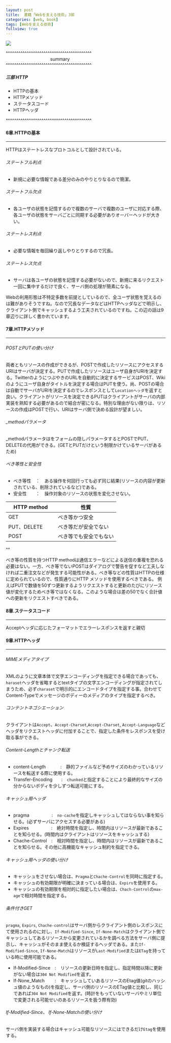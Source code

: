 ```yaml
---
layout: post
title:  書籍「Webを支える技術」3部
categories: [web, book]
tags: [Webを支える技術]
fullview: true
---
```


<a href="http://www.amazon.co.jp/gp/product/4774142042/ref=as_li_qf_sp_asin_il?ie=UTF8&camp=247&creative=1211&creativeASIN=4774142042&linkCode=as2&tag=msmsum-22"><img border="0" src="http://ws-fe.amazon-adsystem.com/widgets/q?_encoding=UTF8&ASIN=4774142042&Format=_SL250_&ID=AsinImage&MarketPlace=JP&ServiceVersion=20070822&WS=1&tag=msmsum-22" ></a><img src="http://ir-jp.amazon-adsystem.com/e/ir?t=msmsum-22&l=as2&o=9&a=4774142042" width="1" height="1" border="0" alt="" style="text-align:left border:none !important; margin:0px !important;" />

^^^^^^^^^^^^^^^^^^^^^^^^^^^^^^^^^^^^^^^^^  
　　　　　　　　　　summary  
^^^^^^^^^^^^^^^^^^^^^^^^^^^^^^^^^^^^^^^^^  

##### 三部 HTTP
 - HTTPの基本
 - HTTPメソッド
 - ステータスコード
 - HTTPヘッダ

^^^^^^^^^^^^^^^^^^^^^^^^^^^^^^^^^^^^^^^^^  

#### 6章.HTTPの基本
---

HTTPはステートレスなプロトコルとして設計されている。  

###### ステートフル利点
 - 新規に必要な情報である差分のみのやりとりなるので簡潔。

###### ステートフル欠点
 - 各ユーザの状態を記憶するので複数のサーバで複数のユーザに対応する際、各ユーザの状態をサーバごとに同期する必要がありオーバーヘッドが大きい。

###### ステートレス利点
 - 必要な情報を毎回繰り返しやりとりするので冗長。

###### ステートレス欠点
 - サーバは各ユーザの状態を記憶する必要がないので、新規に来るリクエスト一回に集中するだけで良く、サーバ側の処理が簡素になる。

Webの利用形態は不特定多数を前提としているので、全ユーザ状態を覚えるのは難がありそうですね。なので冗長なデータなどはHTTPヘッダなどで明示し、クライアント側でキャッシュするよう工夫されているのですね。この辺の話は9章辺りに詳しく書かれています。

#### 7章.HTTPメソッド
---

###### POSTとPUTの使い分け
 両者ともリソースの作成ができるが、POSTで作成したリソースにアクセスするURIはサーバが決定する。PUTで作成したリソースはユーザ自身がURIを決定する。TwitterのようにつぶやきのURLを自動的に決定するサービスはPOST、Wikiのようにユーザ自身がタイトルを決定する場合はPUTを使う。尚、POSTの場合は自動でサーバがURIを決定するのでレスポンスとして`Locationヘッダ`を返すと良い。クライアントがリソースを決定できるPUTはクライアントがサーバの内部実装を熟知する必要があるので結合が密になる。特別な理由がない限りは、リソースの作成はPOSTで行い、URIはサーバ側で決める設計が望ましい。

###### _methodパラメータ
 _methodパラメータはをフォームの隠しパラメータするとPOSTでPUT、DELETEの代用ができる。(GETとPUTだけという制限かけているサーバがあるため)

###### べき等性と安全性

 - べき等性　：　ある操作を何回行っても必ず同じ結果(リソースの内容が更新されている、削除されているなど)である。
 - 安全性　　：　操作対象のリソースの状態を変化させない。


| HTTP method　　 | 性質 |
| ------------ | -------- |
| GET           | べき等かつ安全   |
| PUT、DELETE　　 | べき等だが安全でない   |
| POST         | べき等でも安全でもない   |

^^  

べき等の性質を持つHTTP methodは通信エラーなどによる送信の重複を恐れる必要はない。一方、べき等でないPOSTはダイアログで警告を促すなど工夫しなければ二重注文などが発生する可能性がある。べき等などの性質はHTTPの仕様に定められているので、性質通りにHTTP メソッドを使用するべきである。
例えばPUTで数値を50ずつ更新するようリクエストすると更新のたびにリソース値が変化するためべき等ではなくなる。このような場合は差の50でなく合計値への更新をリクエストすべきである。  


#### 8章.ステータスコード
---

Acceptヘッダに応じたフォーマットでエラーレスポンスを返すと親切

#### 9章.HTTPヘッダ
---

###### MIMEメディアタイプ
XMLのように文章本体で文字エンコーディングを指定できる場合であっても、`haraset`ヘッダを省略するとtextタイプの文字エンコーディングが指定されてしまうため、必ず`charaset`で明示的にエンコードタイプを指定する事。合わせてContent-Typeでメッセージのボディーのメディアのタイプを指定するべき。

###### コンテントネゴシエーション

 クライアントは`Accept`、`Accept-Charset`,`Accept-Charset`, `Accept-Language`などヘッダをリクエストヘッダに付加することで、指定した条件をレスポンスを受け取る事ができる。  

###### Content-Lengthとチャンク転送

 - content-Length　　　 :　静的ファイルなど予めサイズのわかっているリソースを転送する際に使用する。
 - Transfer-Encoding　　:　`chunked`と指定することにより最終的なサイズの分からないボディを少しずつ転送可能にする。

###### キャッシュ用ヘッダ

 - pragma　　　　　:　`no-cache`を指定しキャッシュしてはならない事を知らせる。(必ずサーバにアクセスする必要がある)
 - Expires　　　　　:　絶対時間を指定し、時間内はリソースが最新であることを知らせる。(時間内はクライアントはリソースをキャッシュする)
 - Chache-Control　:　相対時間を指定し、時間内はリソースが最新であることを知らせる。その他に高機能なキャッシュ制約を指定できる。

###### キャッシュ用ヘッダの使い分け

 - キャッシュをさせない場合は、`Pragma`と`Chache-Control`を同時に指定する。
 - キャッシュの有効期限が明確に決まっている場合は、`Expirs`を使用する。
 - キャッシュの有効期限を相対的に指定したい場合は、`Chach-Control`の`max-age`で相対時間を指定する。

###### 条件付きGET

`pragma`, `Expirs`, `Chache-control`はサーバ側からクライアント側のレスポンスにて使用されるのに対し、`If-Modified-Since`, `If-None-Match`はクライアント側でキャッシュしてあるリソースから変更されているかを調べる方法をサーバ側に提示し、キャッシュがそのまま使えるか検証するヘッダである。また`If-Modified-Since`, `If-None-Match`はリソースが`Last-Modified`または`ETag`を持っている時に使用可能である。

 - If-Modified-Since　:　リソースの更新日時を指定し、指定時間以降に更新がない場合は`304 Not Modified`を返す。
 - If-None_Match　　 :　キャッシュしていあるリソースのEtag値(gitのハッシュ値のようなもの)を指定し、サーバ側のリソースのETag値と比較し、同じであれば`304 Not Modified`を返す。(時計をもっていないサーバやミリ単位で変更される可能せいのあるリソースを扱う際有効)

###### If-Modified-Since、 If-None-Matchの使い分け

サーバ側を実装する場合はキャッシュ可能なリソースにはできるだけ`Etag`を使用する。
